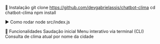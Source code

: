 🚀 Instalação
git clone https://github.com/devgabrielassis/chatbot-clima
cd chatbot-clima
npm install

▶️ Como rodar
node src/index.js

🧰 Funcionalidades
Saudação inicial
Menu interativo via terminal (CLI)
Consulta de clima atual por nome da cidade

